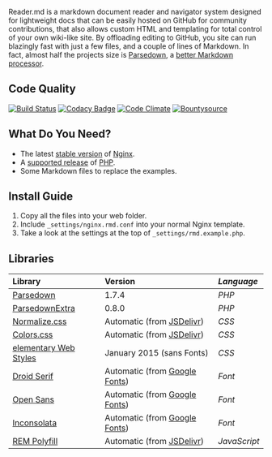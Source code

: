Reader.md is a markdown document reader and navigator system designed for lightweight docs that can be easily hosted on GitHub for community contributions, that also allows custom HTML and templating for total control of your own wiki-like site. By offloading editing to GitHub, you site can run blazingly fast with just a few files, and a couple of lines of Markdown. In fact, almost half the projects size is [Parsedown](http://parsedown.org), a [better Markdown processor](http://parsedown.org/consistency).

## Code Quality
[![Build Status](https://travis-ci.org/eustasy/reader.md.svg?branch=master)](https://travis-ci.org/eustasy/reader.md)
[![Codacy Badge](https://api.codacy.com/project/badge/Grade/9ac6f05f106043798fe5ee9bb71624c2)](https://www.codacy.com/app/lewisgoddard/reader-md?utm_source=github.com&amp;utm_medium=referral&amp;utm_content=eustasy/reader.md&amp;utm_campaign=Badge_Grade)
[![Code Climate](https://codeclimate.com/github/eustasy/reader.md/badges/gpa.svg)](https://codeclimate.com/github/eustasy/reader.md)
[![Bountysource](https://www.bountysource.com/badge/tracker?tracker_id=13582062)](https://www.bountysource.com/teams/eustasy/issues?tracker_ids=13582062)

## What Do You Need?
- The latest [stable version](http://nginx.org/en/download.html) of [Nginx](http://nginx.org/).
- A [supported release](http://php.net/supported-versions.php) of [PHP](http://php.net/).
- Some Markdown files to replace the examples.

## Install Guide
1. Copy all the files into your web folder.
2. Include `_settings/nginx.rmd.conf` into your normal Nginx template.
3. Take a look at the settings at the top of `_settings/rmd.example.php`.

## Libraries
| **Library** | Version | _Language_ |
| :--- | :--- | :--- |
| [Parsedown](https://github.com/erusev/parsedown) | 1.7.4 |_PHP_ |
| [ParsedownExtra](https://github.com/erusev/parsedown-extra) | 0.8.0 |_PHP_ |
| [Normalize.css](https://github.com/necolas/normalize.css/) | Automatic (from [JSDelivr](http://www.jsdelivr.com)) | _CSS_ |
| [Colors.css](https://github.com/eustasy/colors.css) | Automatic (from [JSDelivr](http://www.jsdelivr.com)) | _CSS_ |
| [elementary Web Styles](https://github.com/elementary/web-styles) | January 2015 (sans Fonts) | _CSS_ |
| [Droid Serif](https://www.google.com/fonts/specimen/Droid+Serif) | Automatic (from [Google Fonts](http://www.google.com/fonts)) | _Font_ |
| [Open Sans](https://www.google.com/fonts/specimen/Open+Sans) | Automatic (from [Google Fonts](http://www.google.com/fonts)) | _Font_ |
| [Inconsolata](https://www.google.com/fonts/specimen/Inconsolata) | Automatic (from [Google Fonts](http://www.google.com/fonts)) | _Font_ |
| [REM Polyfill](https://github.com/chuckcarpenter/REM-unit-polyfill) | Automatic (from [JSDelivr](http://www.jsdelivr.com)) |_JavaScript_ |

